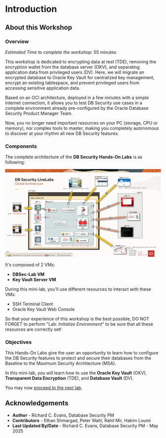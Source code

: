 # Introduction

## About this Workshop
### Overview
*Estimated Time to complete the workshop*: 55 minutes

This workshop is dedicated to encrypting data at rest (TDE), removing the encryption wallet from the database server (OKV), and separating application data from privileged users (DV). Here, we will migrate an encrypted database to Oracle Key Vault for centralized key management, encrypt an existing tablespace, and prevent privileged users from accessing sensitive application data. 

Based on an OCI architecture, deployed in a few minutes with a simple internet connection, it allows you to test DB Security use cases in a complete environment already pre-configured by the Oracle Database Security Product Manager Team.

Now, you no longer need important resources on your PC (storage, CPU or memory), nor complex tools to master, making you completely autonomous to discover at your rhythm all new DB Security features.

### Components
The complete architecture of the **DB Security Hands-On Labs** is as following:

  ![DBSec LiveLabs Archi](./images/dbseclab-archi.png "DBSec LiveLabs Archi")

It's composed of 2 VMs:
  - **DBSec-Lab VM** 
  - **Key Vault Server VM** 

During this mini-lab, you'll use different resources to interact with these VMs:
  - SSH Terminal Client
  - Oracle Key Vault Web Console

So that your experience of this workshop is the best possible, DO NOT FORGET to perform "Lab: *Initialize Environment*" to be sure that all these resources are correctly set!

### Objectives
This Hands-On Labs give the user an opportunity to learn how to configure the DB Security features to protect and secure their databases from the Baseline to the Maximum Security Architecture (MSA).

In this mini-lab, you will learn how to use the **Oracle Key Vault** (OKV), **Transparent Data Encryption** (TDE), and **Database Vault** (DV). 

You may now [proceed to the next lab](#next).

## Acknowledgements
- **Author** - Richard C. Evans, Database Security PM
- **Contributors** - Ethan Shmargad, Peter Wahl, Rahil Mir, Hakim Loumi
- **Last Updated By/Date** - Richard C. Evans, Database Security PM - May 2025
